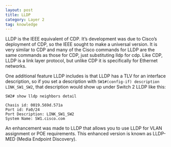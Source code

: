 ```yaml
---
layout: post
title: LLDP
category: Layer 2
tag: knowledge
---
```

LLDP is the IEEE equivalent of CDP. It’s development was due to Cisco’s deployment of CDP, so the IEEE sought to make a universal version. It is very similar to CDP and many of the Cisco commands for LLDP are the same commands as those for CDP, just substituting lldp for cdp. Like CDP, LLDP is a link layer protocol, but unlike CDP it is specifically for Ethernet networks.

One additional feature LLDP includes is that LLDP has a TLV for an interface description, so if you set a description with `SW1#(config-if) description LINK_SW1_SW2`, that description would show up under Switch 2 LLDP like this:
```
SW2# show lldp neighbors detail

Chasis id: 0019.569d.571a
Port id: Fa0/24
Port Description: LINK_SW1_SW2
System Name: SW1.cisco.com
```

An enhancement was made to LLDP that allows you to use LLDP for VLAN assignment or POE requirements. This enhanced version is known as LLDP-MED (Media Endpoint Discovery).